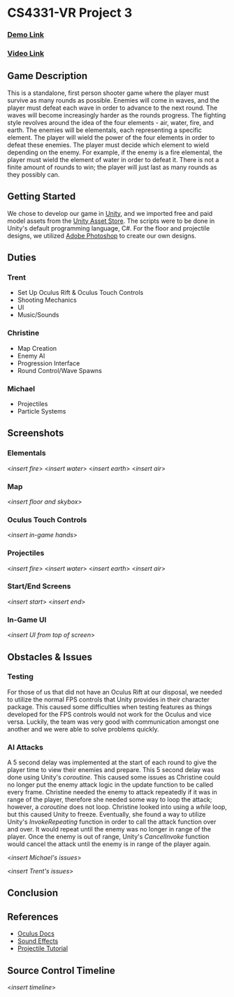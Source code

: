 # CS4331-VR Project 3
### [Demo Link](https://github.com/Trentm95/CS4331-VR/releases/tag/Lit-v1)

### [Video Link](https://streamable.com/38s09)

## Game Description
This is a standalone, first person shooter game where the player must survive as many rounds as possible. Enemies will come in waves, and the player must defeat each wave in order to advance to the next round. The waves will become increasingly harder as the rounds progress. The fighting style revolves around the idea of the four elements - air, water, fire, and earth. The enemies will be elementals, each representing a specific element. The player will wield the power of the four elements in order to defeat these enemies. The player must decide which element to wield depending on the enemy. For example, if the enemy is a fire elemental, the player must wield the element of water in order to defeat it. There is not a finite amount of rounds to win; the player will just last as many rounds as they possibly can.

## Getting Started
We chose to develop our game in [Unity](https://unity3d.com/), and we imported free and paid model assets from the [Unity Asset Store](https://assetstore.unity.com/). The scripts were to be done in Unity's default programming language, C#. For the floor and projectile designs, we utilized [Adobe Photoshop](https://www.adobe.com/products/photoshopfamily.html) to create our own designs.

## Duties
### Trent
- Set Up Oculus Rift & Oculus Touch Controls
- Shooting Mechanics
- UI
- Music/Sounds

### Christine
- Map Creation
- Enemy AI
- Progression Interface
- Round Control/Wave Spawns

### Michael
- Projectiles
- Particle Systems

## Screenshots
### Elementals
<*insert fire*>
<*insert water*>
<*insert earth*>
<*insert air*>

### Map
<*insert floor and skybox*>

### Oculus Touch Controls
<*insert in-game hands*>

### Projectiles
<*insert fire*>
<*insert water*>
<*insert earth*>
<*insert air*>

### Start/End Screens
<*insert start*>
<*insert end*>

### In-Game UI
<*insert UI from top of screen*>

## Obstacles & Issues
### Testing
For those of us that did not have an Oculus Rift at our disposal, we needed to utilize the normal FPS controls that Unity provides in their character package. This caused some difficulties when testing features as things developed for the FPS controls would not work for the Oculus and vice versa. Luckily, the team was very good with communication amongst one another and we were able to solve problems quickly.

### AI Attacks
A 5 second delay was implemented at the start of each round to give the player time to view their enemies and prepare. This 5 second delay was done using Unity's *coroutine*. This caused some issues as Christine could no longer put the enemy attack logic in the update function to be called every frame. Christine needed the enemy to attack repeatedly if it was in range of the player, therefore she needed some way to loop the attack; however, a *coroutine* does not loop. Christine looked into using a *while* loop, but this caused Unity to freeze. Eventually, she found a way to utilize Unity's *InvokeRepeating* function in order to call the attack function over and over. It would repeat until the enemy was no longer in range of the player. Once the enemy is out of range, Unity's *CancelInvoke* function would cancel the attack until the enemy is in range of the player again.

<*insert Michael's issues*>

<*insert Trent's issues*>

## Conclusion

## References
* [Oculus Docs](https://developer.oculus.com/develop/)
* [Sound Effects](http://www.wowhead.com/sounds)
* [Projectile Tutorial](https://www.youtube.com/watch?v=DEtZUeVY9qk)

## Source Control Timeline
<*insert timeline*>
